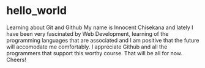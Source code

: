 # hello_world
Learning about Git and Github
My name is Innocent Chisekana and lately I have been very fascinated by Web Development, learning of the programming languages that are associated and I am positive that the future will accomodate me comfortably. I appreciate Github and all the programmers that support this worthy course. That will be all for now. Cheers!
